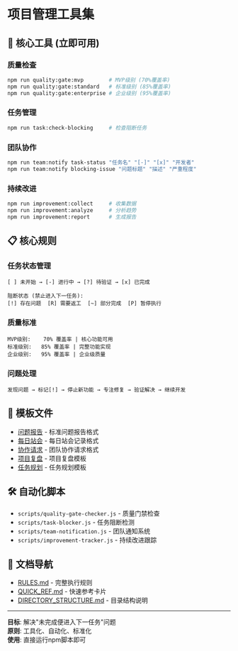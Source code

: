 # 项目管理工具集

## 🎯 核心工具 (立即可用)

### 质量检查
```bash
npm run quality:gate:mvp        # MVP级别 (70%覆盖率)
npm run quality:gate:standard   # 标准级别 (85%覆盖率)  
npm run quality:gate:enterprise # 企业级别 (95%覆盖率)
```

### 任务管理
```bash
npm run task:check-blocking     # 检查阻断任务
```

### 团队协作
```bash
npm run team:notify task-status "任务名" "[-]" "[x]" "开发者"
npm run team:notify blocking-issue "问题标题" "描述" "严重程度"
```

### 持续改进
```bash
npm run improvement:collect     # 收集数据
npm run improvement:analyze     # 分析趋势
npm run improvement:report      # 生成报告
```

## 📋 核心规则

### 任务状态管理
```
[ ] 未开始 → [-] 进行中 → [?] 待验证 → [x] 已完成

阻断状态 (禁止进入下一任务):
[!] 存在问题  [R] 需要返工  [~] 部分完成  [P] 暂停执行
```

### 质量标准
```
MVP级别:    70% 覆盖率 | 核心功能可用
标准级别:   85% 覆盖率 | 完整功能实现  
企业级别:   95% 覆盖率 | 企业级质量
```

### 问题处理
```
发现问题 → 标记[!] → 停止新功能 → 专注修复 → 验证解决 → 继续开发
```

## 📝 模板文件

- [问题报告](templates/issue-report.md) - 标准问题报告格式
- [每日站会](templates/daily-standup.md) - 每日站会记录格式  
- [协作请求](templates/collaboration-request.md) - 团队协作请求格式
- [项目复盘](templates/retrospective.md) - 项目复盘模板
- [任务规划](templates/task.md) - 任务规划模板

## 🛠️ 自动化脚本

- `scripts/quality-gate-checker.js` - 质量门禁检查
- `scripts/task-blocker.js` - 任务阻断检测
- `scripts/team-notification.js` - 团队通知系统
- `scripts/improvement-tracker.js` - 持续改进跟踪

## 📖 文档导航

- [RULES.md](RULES.md) - 完整执行规则
- [QUICK_REF.md](QUICK_REF.md) - 快速参考卡片
- [DIRECTORY_STRUCTURE.md](DIRECTORY_STRUCTURE.md) - 目录结构说明

---

**目标**: 解决"未完成便进入下一任务"问题  
**原则**: 工具化、自动化、标准化  
**使用**: 直接运行npm脚本即可